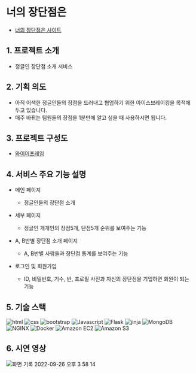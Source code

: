 # 너의 장단점은

- [너의 장단점은 사이트](https://prosandcons.shop/)

## 1. 프로젝트 소개

- 정글인 장단점 소개 서비스

## 2. 기획 의도 

- 아직 어색한 정글인들의 장점을 드러내고 협업하기 위한 아이스브레이킹을 목적에 두고 있습니다.
- 매주 바뀌는 팀원들의 장점을 1분만에 알고 싶을 때 사용하시면 됩니다. 

## 3. 프로젝트 구성도

- [와이어프레임](https://www.figma.com/file/GiDHeAPXihlsh9pOamqkqH/%ED%99%8D%EB%A6%AC%EA%B2%BD's-team-library?node-id=413%3A2)

## 4. 서비스 주요 기능 설명

- 메인 페이지

  - 정글인들의 장단점 소개

- 세부 페이지

  - 정글인 개개인의 장점5개, 단점5개 순위를 보여주는 기능

- A, B반별 장단점 소개 페이지

  - A, B반별 사람들과 장단점 통계를 보여주는 기능

- 로그인 및 회원가입

  - ID, 비밀번호, 기수, 반, 프로필 사진과 자신의 장단점을 기입하면 회원이 되는 기능


## 5. 기술 스택
<div>
<img alt="html" img src="https://img.shields.io/badge/html-E34F26?style=for-the-badge&logo=html5&logoColor=white">
<img alt="css" img src="https://img.shields.io/badge/css-1572B6?style=for-the-badge&logo=css3&logoColor=white">
<img alt="bootstrap" img src="https://img.shields.io/badge/bootstrap-7952B3?style=for-the-badge&logo=bootstrap&logoColor=white">
<img alt="Javascript" src ="https://img.shields.io/badge/Javascript-F7DF1E.svg?&style=for-the-badge&logo=Javascript&logoColor=white"/>
<img alt="Flask" img src="https://img.shields.io/badge/Flask-000000?style=for-the-badge&logo=aws&logoColor=white">
<img alt="jinja" img src="https://img.shields.io/badge/jinja-B41717?style=for-the-badge&logo=aws&logoColor=white">
<img alt="MongoDB" img src="https://img.shields.io/badge/MongoDB-47A248?style=for-the-badge&logo=aws&logoColor=white">
<img alt="NGINX" img src="https://img.shields.io/badge/NGINX-009639?style=for-the-badge&logo=aws&logoColor=white">
<img alt="Docker" img src="https://img.shields.io/badge/Docker-2496ED?style=for-the-badge&logo=aws&logoColor=white">
<img alt="Amazon EC2" img src="https://img.shields.io/badge/Amazon EC2-FF9900?style=for-the-badge&logo=aws&logoColor=white">
<img alt="Amazon S3" img src="https://img.shields.io/badge/Amazon S3-569A31?style=for-the-badge&logo=aws&logoColor=white">
</div>

## 6. 시연 영상
![화면 기록 2022-09-26 오후 3 58 14](https://user-images.githubusercontent.com/81807434/192213776-47036eb5-1b30-470d-9540-73061ef21b7e.gif)


